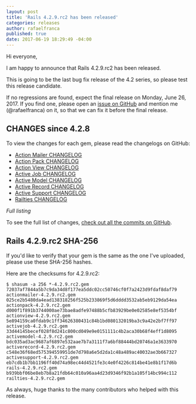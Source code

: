 ```yaml
---
layout: post
title: 'Rails 4.2.9.rc2 has been released'
categories: releases
author: rafaelfranca
published: true
date: 2017-06-19 18:29:49 -04:00
---
```

Hi everyone,

I am happy to announce that Rails 4.2.9.rc2 has been released.

This is going to be the last bug fix release of the 4.2 series, so please test this release candidate.

If no regressions are found, expect the final release on Monday, June 26, 2017.
If you find one, please open an [issue on GitHub](https://github.com/rails/rails/issues/new)
and mention me (@rafaelfranca) on it, so that we can fix it before the final release.

## CHANGES since 4.2.8

To view the changes for each gem, please read the changelogs on GitHub:

* [Action Mailer CHANGELOG](https://github.com/rails/rails/blob/v4.2.9.rc2/actionmailer/CHANGELOG.md)
* [Action Pack CHANGELOG](https://github.com/rails/rails/blob/v4.2.9.rc2/actionpack/CHANGELOG.md)
* [Action View CHANGELOG](https://github.com/rails/rails/blob/v4.2.9.rc2/actionview/CHANGELOG.md)
* [Active Job CHANGELOG](https://github.com/rails/rails/blob/v4.2.9.rc2/activejob/CHANGELOG.md)
* [Active Model CHANGELOG](https://github.com/rails/rails/blob/v4.2.9.rc2/activemodel/CHANGELOG.md)
* [Active Record CHANGELOG](https://github.com/rails/rails/blob/v4.2.9.rc2/activerecord/CHANGELOG.md)
* [Active Support CHANGELOG](https://github.com/rails/rails/blob/v4.2.9.rc2/activesupport/CHANGELOG.md)
* [Railties CHANGELOG](https://github.com/rails/rails/blob/v4.2.9.rc2/railties/CHANGELOG.md)

*Full listing*

To see the full list of changes, [check out all the commits on
GitHub](https://github.com/rails/rails/compare/v4.2.8...v4.2.9.rc2).

## Rails 4.2.9.rc2 SHA-256

If you'd like to verify that your gem is the same as the one I've uploaded,
please use these SHA-256 hashes.

Here are the checksums for 4.2.9.rc2:

```
$ shasum -a 256 *-4.2.9.rc2.gem
72037af7844a5b7c9da34d8f177ea5ddc02cc50746cf0f7a2423d9fdaf8daf79  actionmailer-4.2.9.rc2.gem
025ce2b5480da4ead138318256f525b233869f5d6dddd3532ab5eb9129da54ea  actionpack-4.2.9.rc2.gem
d000f1f891b3744000ae73bae8adfe97488b5cfb83929be0e02585e8ef5354bf  actionview-4.2.9.rc2.gem
5e894159ca0fdab9c1ff34626380431c84b1bd080132019ba3c9a42e2bf7ff97  activejob-4.2.9.rc2.gem
33d44145becef028f8d241c800cd049e9e0151111c4b2aca30b68f4eff1d8095  activemodel-4.2.9.rc2.gem
bdc035ad3ac9687af6897e532aae7b7a3111f7a6bf88444bd20746a1e3633970  activerecord-4.2.9.rc2.gem
c548e36f68ed575394559951de7d798a6e5d2da1c48a489ac40032ae3b667327  activesupport-4.2.9.rc2.gem
eb7cdb1b7bb1196ff40d74a98ec44d4521fe3c4e0f4226c814be41e8b1f17d6b  rails-4.2.9.rc2.gem
b939bbf06be8eb7b8a21fdb64c010a96aa4d23d9346f92b1a105f14bc994c112  railties-4.2.9.rc2.gem

```

As always, huge thanks to the many contributors who helped with this release.
